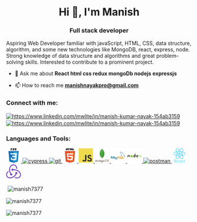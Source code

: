 <h1 align="center">Hi 👋, I'm Manish</h1>
<h3 align="center">Full stack developer</h3>

<p>Aspiring Web Developer familiar with javaScript, HTML, CSS, data structure, algorithm, and some new technologies like MongoDB, react, express, node. Strong knowledge of data structure and algorithms and great problem-solving skills. Interested to contribute to a prominent project.</p>

- 💬 Ask me about **React html css redux mongoDb nodejs expressjs**

- 📫 How to reach me **manishnayakpro@gmail.com**

<h3 align="left">Connect with me:</h3>
<p align="left">
<a href="https://linkedin.com/in/https://www.linkedin.com/mwlite/in/manish-kumar-nayak-154ab3159" target="blank">
  <img align="center" src="https://raw.githubusercontent.com/rahuldkjain/github-profile-readme-generator/master/src/images/icons/Social/linked-in-alt.svg" alt="https://www.linkedin.com/mwlite/in/manish-kumar-nayak-154ab3159" height="30" width="40" /></a>
  
<a href="https://github.com/manish7377" target="blank">
  <img align="center" src="https://upload.wikimedia.org/wikipedia/commons/thumb/3/3f/Git_icon.svg/768px-Git_icon.svg.png" alt="https://www.linkedin.com/mwlite/in/manish-kumar-nayak-154ab3159" height="30" width="40" /></a>
</p>

<h3 align="left">Languages and Tools:</h3>
<p align="left"> <a href="https://www.w3schools.com/css/" target="_blank"> <img src="https://raw.githubusercontent.com/devicons/devicon/master/icons/css3/css3-original-wordmark.svg" alt="css3" width="40" height="40"/> </a> <a href="https://www.cypress.io" target="_blank"> <img src="https://raw.githubusercontent.com/simple-icons/simple-icons/6e46ec1fc23b60c8fd0d2f2ff46db82e16dbd75f/icons/cypress.svg" alt="cypress" width="40" height="40"/> </a> <a href="https://git-scm.com/" target="_blank"> <img src="https://www.vectorlogo.zone/logos/git-scm/git-scm-icon.svg" alt="git" width="40" height="40"/> </a> <a href="https://www.w3.org/html/" target="_blank"> <img src="https://raw.githubusercontent.com/devicons/devicon/master/icons/html5/html5-original-wordmark.svg" alt="html5" width="40" height="40"/> </a> <a href="https://developer.mozilla.org/en-US/docs/Web/JavaScript" target="_blank"> <img src="https://raw.githubusercontent.com/devicons/devicon/master/icons/javascript/javascript-original.svg" alt="javascript" width="40" height="40"/> </a> <a href="https://www.mongodb.com/" target="_blank"> <img src="https://raw.githubusercontent.com/devicons/devicon/master/icons/mongodb/mongodb-original-wordmark.svg" alt="mongodb" width="40" height="40"/> </a> <a href="https://www.mysql.com/" target="_blank"> <img src="https://raw.githubusercontent.com/devicons/devicon/master/icons/mysql/mysql-original-wordmark.svg" alt="mysql" width="40" height="40"/> </a> <a href="https://nodejs.org" target="_blank"> <img src="https://raw.githubusercontent.com/devicons/devicon/master/icons/nodejs/nodejs-original-wordmark.svg" alt="nodejs" width="40" height="40"/> </a> <a href="https://postman.com" target="_blank"> <img src="https://www.vectorlogo.zone/logos/getpostman/getpostman-icon.svg" alt="postman" width="40" height="40"/> </a> <a href="https://reactjs.org/" target="_blank"> <img src="https://raw.githubusercontent.com/devicons/devicon/master/icons/react/react-original-wordmark.svg" alt="react" width="40" height="40"/> </a> <a href="https://redux.js.org" target="_blank"> <img src="https://raw.githubusercontent.com/devicons/devicon/master/icons/redux/redux-original.svg" alt="redux" width="40" height="40"/> </a> </p>

<p>&nbsp;<img align="center" src="https://github-readme-stats.vercel.app/api?username=manish7377&show_icons=true&locale=en" alt="manish7377" /></p>
<p><img align="center" src="https://github-readme-stats.vercel.app/api/top-langs/?username=manish7377&theme=tokyonight" alt="manish7377" /></p>
<p><img align="center" src="https://github-readme-streak-stats.herokuapp.com/?user=manish7377&theme=highcontrast" alt="manish7377" /></p>
